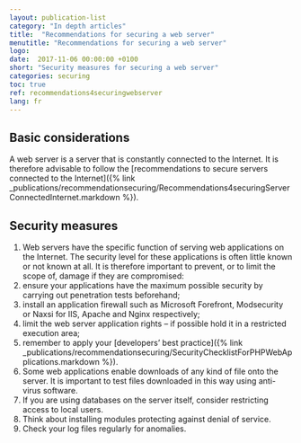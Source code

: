```yaml
---
layout: publication-list
category: "In depth articles"
title:  "Recommendations for securing a web server"
menutitle: "Recommendations for securing a web server"
logo:
date:  2017-11-06 00:00:00 +0100
short: "Security measures for securing a web server"
categories: securing
toc: true
ref: recommendations4securingwebserver
lang: fr
---
```

## Basic considerations
A web server is a server that is constantly connected to the Internet. It is therefore advisable to follow the [recommendations to secure servers connected to the Internet]({% link _publications/recommendationsecuring/Recommendations4securingServerConnectedInternet.markdown %}).

## Security measures

1. Web servers have the specific function of serving web applications on the Internet. The security level for these applications is often little known or not known at all. It is therefore important to prevent, or to limit the scope of, damage if they are compromised:
  1. ensure your applications have the maximum possible security by carrying out penetration tests beforehand;
  2. install an application firewall such as Microsoft Forefront, Modsecurity or Naxsi for IIS, Apache and Nginx respectively;
  3. limit the web server application rights – if possible hold it in a restricted execution area;
  4. remember to apply your [developers’ best practice]({% link _publications/recommendationsecuring/SecurityChecklistForPHPWebApplications.markdown %}).
2. Some web applications enable downloads of any kind of file onto the server. It is important to test files downloaded in this way using anti-virus software.
3. If you are using databases on the server itself, consider restricting access to local users.
4. Think about installing modules protecting against denial of service.
5. Check your log files regularly for anomalies.
